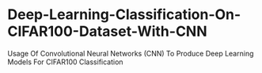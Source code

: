 # Deep-Learning-Classification-On-CIFAR100-Dataset-With-CNN
Usage Of Convolutional Neural Networks (CNN) To Produce Deep Learning Models For CIFAR100 Classification
